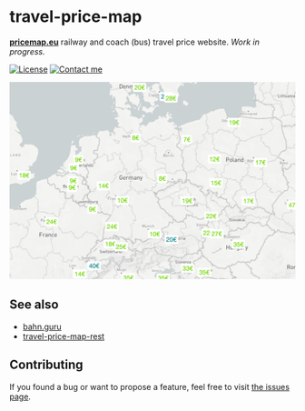 # travel-price-map

**[pricemap.eu](https://pricemap.eu/)** railway and coach (bus) travel price website. *Work in progress.*

[![License](https://img.shields.io/github/license/juliuste/travel-price-map.svg?style=flat)](license)
[![Contact me](https://img.shields.io/badge/contact-email-turquoise)](mailto:mail@juliustens.eu)

[![Screenshot of pricemap.eu](./assets/screenshot.png)](https://pricemap.eu)

## See also

- [bahn.guru](https://github.com/juliuste/bahn.guru)
- [travel-price-map-rest](https://github.com/juliuste/travel-price-map-rest)

## Contributing

If you found a bug or want to propose a feature, feel free to visit [the issues page](https://github.com/juliuste/boilerplate/issues).

